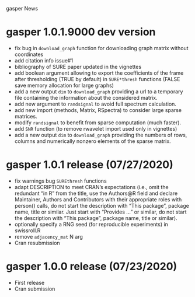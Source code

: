 gasper News

gasper 1.0.1.9000 dev version
=============================

-   fix bug in `download_graph` function for downloading graph matrix
    without coordinates
-   add citation info issue\#1
-   bibliography of SURE paper updated in the vignettes
-   add boolean argument allowing to export the coefficients of the
    frame after thresholding (TRUE by default) in `SURE*thresh`
    functions (FALSE save memory allocation for large graphs)
-   add a new output `dim` to `download_graph` providing a url to a
    temporary file containing the information about the considered
    matrix.
-   add new argument to `randsignal` to avoid full spectrum calculation.
-   add new import (methods, Matrix, RSpectra) to consider large sparse
    matrices.
-   modify `randsignal` to benefit from sparse computation (much
    faster).
-   add `SNR` function (to remove rwavelet import used only in
    vignettes)
-   add a new output `dim` to `download_graph` providing the numbers of
    rows, columns and numerically nonzero elements of the sparse matrix.

gasper 1.0.1 release (07/27/2020)
=================================

-   fix warnings bug `SUREthresh` functions
-   adapt DESCRIPTION to meet CRAN’s expectations (i.e., omit the
    redundant “in R” from the title, use the Authors@R field and declare
    Maintainer, Authors and Contributors with their appropriate roles
    with person() calls, do not start the description with “This
    package”, package name, title or similar. Just start with “Provides
    …” or similar, do not start the description with “This package”,
    package name, title or similar).
-   optionally specify a RNG seed (for reproducible experiments) in
    swissroll.R
-   remove `adjacency_mat` N arg
-   Cran resubmission

gasper 1.0.0 release (07/23/2020)
=================================

-   First release
-   Cran submission
